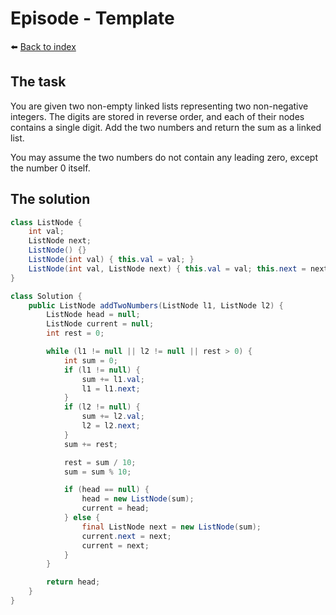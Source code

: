 # Episode - Template

⬅️ [Back to index](README.md)

## The task

You are given two non-empty linked lists representing two non-negative integers. The digits are stored in reverse order, and each of their nodes contains a single digit. Add the two numbers and return the sum as a linked list.

You may assume the two numbers do not contain any leading zero, except the number 0 itself.

## The solution

```java
class ListNode {
    int val;
    ListNode next;
    ListNode() {}
    ListNode(int val) { this.val = val; }
    ListNode(int val, ListNode next) { this.val = val; this.next = next; }    
}

class Solution {
    public ListNode addTwoNumbers(ListNode l1, ListNode l2) {
        ListNode head = null;
        ListNode current = null; 
        int rest = 0; 

        while (l1 != null || l2 != null || rest > 0) {
            int sum = 0; 
            if (l1 != null) {
                sum += l1.val; 
                l1 = l1.next; 
            }
            if (l2 != null) {
                sum += l2.val; 
                l2 = l2.next; 
            }
            sum += rest; 

            rest = sum / 10; 
            sum = sum % 10; 

            if (head == null) {
                head = new ListNode(sum);
                current = head;
            } else {
                final ListNode next = new ListNode(sum);
                current.next = next; 
                current = next; 
            }
        }

        return head; 
    }
}
```